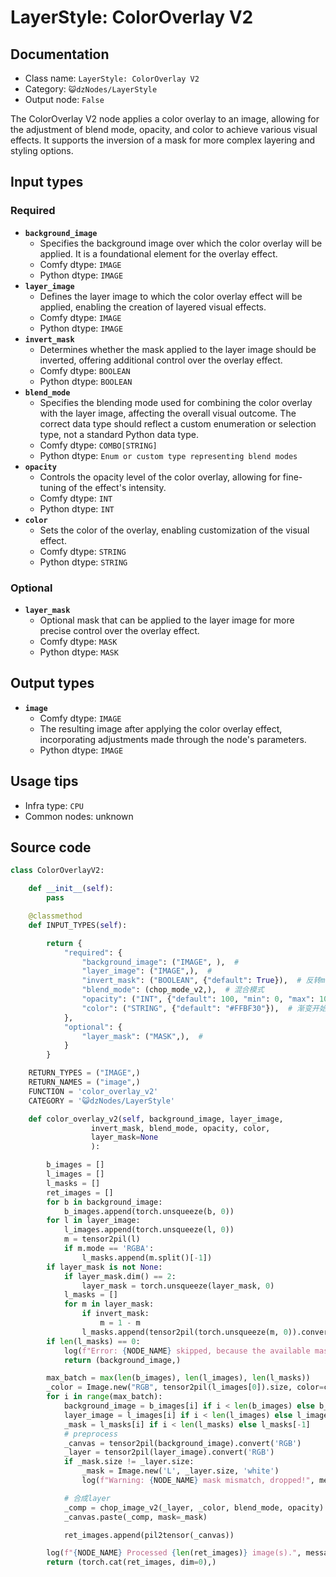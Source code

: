 # LayerStyle: ColorOverlay V2
## Documentation
- Class name: `LayerStyle: ColorOverlay V2`
- Category: `😺dzNodes/LayerStyle`
- Output node: `False`

The ColorOverlay V2 node applies a color overlay to an image, allowing for the adjustment of blend mode, opacity, and color to achieve various visual effects. It supports the inversion of a mask for more complex layering and styling options.
## Input types
### Required
- **`background_image`**
    - Specifies the background image over which the color overlay will be applied. It is a foundational element for the overlay effect.
    - Comfy dtype: `IMAGE`
    - Python dtype: `IMAGE`
- **`layer_image`**
    - Defines the layer image to which the color overlay effect will be applied, enabling the creation of layered visual effects.
    - Comfy dtype: `IMAGE`
    - Python dtype: `IMAGE`
- **`invert_mask`**
    - Determines whether the mask applied to the layer image should be inverted, offering additional control over the overlay effect.
    - Comfy dtype: `BOOLEAN`
    - Python dtype: `BOOLEAN`
- **`blend_mode`**
    - Specifies the blending mode used for combining the color overlay with the layer image, affecting the overall visual outcome. The correct data type should reflect a custom enumeration or selection type, not a standard Python data type.
    - Comfy dtype: `COMBO[STRING]`
    - Python dtype: `Enum or custom type representing blend modes`
- **`opacity`**
    - Controls the opacity level of the color overlay, allowing for fine-tuning of the effect's intensity.
    - Comfy dtype: `INT`
    - Python dtype: `INT`
- **`color`**
    - Sets the color of the overlay, enabling customization of the visual effect.
    - Comfy dtype: `STRING`
    - Python dtype: `STRING`
### Optional
- **`layer_mask`**
    - Optional mask that can be applied to the layer image for more precise control over the overlay effect.
    - Comfy dtype: `MASK`
    - Python dtype: `MASK`
## Output types
- **`image`**
    - Comfy dtype: `IMAGE`
    - The resulting image after applying the color overlay effect, incorporating adjustments made through the node's parameters.
    - Python dtype: `IMAGE`
## Usage tips
- Infra type: `CPU`
- Common nodes: unknown


## Source code
```python
class ColorOverlayV2:

    def __init__(self):
        pass

    @classmethod
    def INPUT_TYPES(self):

        return {
            "required": {
                "background_image": ("IMAGE", ),  #
                "layer_image": ("IMAGE",),  #
                "invert_mask": ("BOOLEAN", {"default": True}),  # 反转mask
                "blend_mode": (chop_mode_v2,),  # 混合模式
                "opacity": ("INT", {"default": 100, "min": 0, "max": 100, "step": 1}),  # 透明度
                "color": ("STRING", {"default": "#FFBF30"}),  # 渐变开始颜色
            },
            "optional": {
                "layer_mask": ("MASK",),  #
            }
        }

    RETURN_TYPES = ("IMAGE",)
    RETURN_NAMES = ("image",)
    FUNCTION = 'color_overlay_v2'
    CATEGORY = '😺dzNodes/LayerStyle'

    def color_overlay_v2(self, background_image, layer_image,
                  invert_mask, blend_mode, opacity, color,
                  layer_mask=None
                  ):

        b_images = []
        l_images = []
        l_masks = []
        ret_images = []
        for b in background_image:
            b_images.append(torch.unsqueeze(b, 0))
        for l in layer_image:
            l_images.append(torch.unsqueeze(l, 0))
            m = tensor2pil(l)
            if m.mode == 'RGBA':
                l_masks.append(m.split()[-1])
        if layer_mask is not None:
            if layer_mask.dim() == 2:
                layer_mask = torch.unsqueeze(layer_mask, 0)
            l_masks = []
            for m in layer_mask:
                if invert_mask:
                    m = 1 - m
                l_masks.append(tensor2pil(torch.unsqueeze(m, 0)).convert('L'))
        if len(l_masks) == 0:
            log(f"Error: {NODE_NAME} skipped, because the available mask is not found.", message_type='error')
            return (background_image,)

        max_batch = max(len(b_images), len(l_images), len(l_masks))
        _color = Image.new("RGB", tensor2pil(l_images[0]).size, color=color)
        for i in range(max_batch):
            background_image = b_images[i] if i < len(b_images) else b_images[-1]
            layer_image = l_images[i] if i < len(l_images) else l_images[-1]
            _mask = l_masks[i] if i < len(l_masks) else l_masks[-1]
            # preprocess
            _canvas = tensor2pil(background_image).convert('RGB')
            _layer = tensor2pil(layer_image).convert('RGB')
            if _mask.size != _layer.size:
                _mask = Image.new('L', _layer.size, 'white')
                log(f"Warning: {NODE_NAME} mask mismatch, dropped!", message_type='warning')

            # 合成layer
            _comp = chop_image_v2(_layer, _color, blend_mode, opacity)
            _canvas.paste(_comp, mask=_mask)

            ret_images.append(pil2tensor(_canvas))

        log(f"{NODE_NAME} Processed {len(ret_images)} image(s).", message_type='finish')
        return (torch.cat(ret_images, dim=0),)

```
